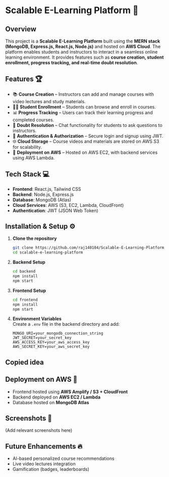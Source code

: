 # Scalable E-Learning Platform 🚀  

## Overview  
This project is a **Scalable E-Learning Platform** built using the **MERN stack (MongoDB, Express.js, React.js, Node.js)** and hosted on **AWS Cloud**. The platform enables students and instructors to interact in a seamless online learning environment. It provides features such as **course creation, student enrollment, progress tracking, and real-time doubt resolution**.  

## Features 🏆  
- 📚 **Course Creation** – Instructors can add and manage courses with video lectures and study materials.  
- 👩‍🎓 **Student Enrollment** – Students can browse and enroll in courses.  
- 📊 **Progress Tracking** – Users can track their learning progress and completed courses.  
- 💬 **Doubt Resolution** – Chat functionality for students to ask questions to instructors.  
- 🔐 **Authentication & Authorization** – Secure login and signup using JWT.  
- 🌐 **Cloud Storage** – Course videos and materials are stored on AWS S3 for scalability.  
- 🚀 **Deployment on AWS** – Hosted on AWS EC2, with backend services using AWS Lambda.  

## Tech Stack 💻  
- **Frontend**: React.js, Tailwind CSS  
- **Backend**: Node.js, Express.js  
- **Database**: MongoDB (Atlas)  
- **Cloud Services**: AWS (S3, EC2, Lambda, CloudFront)  
- **Authentication**: JWT (JSON Web Token)  

## Installation & Setup ⚙️  
1. **Clone the repository**  
   ```bash
   git clone https://github.com/raj140104/Scalable-E-Learning-Platform-USING-MERN-AWS-Cloud.git
   cd scalable-e-learning-platform
   ```

2. **Backend Setup**  
   ```bash
   cd backend
   npm install
   npm start
   ```

3. **Frontend Setup**  
   ```bash
   cd frontend
   npm install
   npm start
   ```

4. **Environment Variables**  
   Create a `.env` file in the backend directory and add:  
   ```
   MONGO_URI=your_mongodb_connection_string
   JWT_SECRET=your_secret_key
   AWS_ACCESS_KEY=your_aws_access_key
   AWS_SECRET_KEY=your_aws_secret_key
   ```
## Copied idea

## Deployment on AWS 🚀  
- Frontend hosted using **AWS Amplify / S3 + CloudFront**  
- Backend deployed on **AWS EC2 / Lambda**  
- Database hosted on **MongoDB Atlas**  

## Screenshots 📸  
(Add relevant screenshots here)  

## Future Enhancements 🔥  
- AI-based personalized course recommendations  
- Live video lectures integration  
- Gamification (badges, leaderboards)  

